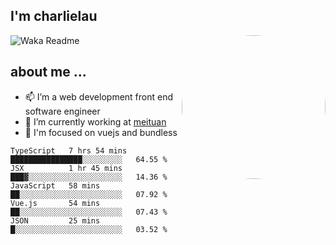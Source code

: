 
<h2>I'm charlielau</h2>
<img align='right' style="border-radius:50%" src="https://avatars1.githubusercontent.com/u/44078251?s=460&u=6b4f1c257663e44063b0b6a21c9c94f45bcfdcc7&v=4" width="230">

![Waka Readme](https://github.com/CharlieLau/charlielau/workflows/Waka%20Readme/badge.svg)

## about me ...
- 📫 I’m a web development front end software engineer
- 🔭 I’m currently working at  <a href="https://www.meituan.com">meituan</a>
- 🔭 I'm focused on vuejs and bundless

<!-- <p align="center">
  <a href="https://github.com/charlielau" class="rich-diff-level-one">
    <img src="https://github-readme-stats.vercel.app/api?username=charlielau&title_color=333&text_color=777" alt="CharlieLau" >
  </a>
</p> -->

<!--START_SECTION:waka-->
```text
TypeScript   7 hrs 54 mins   ████████████████░░░░░░░░░   64.55 % 
JSX          1 hr 45 mins    ███▓░░░░░░░░░░░░░░░░░░░░░   14.36 % 
JavaScript   58 mins         ██░░░░░░░░░░░░░░░░░░░░░░░   07.92 % 
Vue.js       54 mins         ██░░░░░░░░░░░░░░░░░░░░░░░   07.43 % 
JSON         25 mins         █░░░░░░░░░░░░░░░░░░░░░░░░   03.52 % 
```
<!--END_SECTION:waka-->
